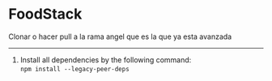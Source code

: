 # FoodStack
Clonar o hacer pull a la rama angel que es la que ya esta avanzada 

---
1. Install all dependencies by the following command:  
`npm install --legacy-peer-deps`
